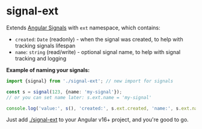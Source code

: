 # signal-ext

Extends [Angular Signals] with `ext` namespace, which contains:

* `created`: `Date` (readonly) - when the signal was created, to help with tracking signals lifespan
* `name`: `string` (read/write) - optional signal name, to help with signal tracking and logging

**Example of naming your signals:**

```ts
import {signal} from './signal-ext'; // new import for signals

const s = signal(123, {name: 'my-signal'});
// or you can set name later: s.ext.name = 'my-signal'

console.log('value:', s(), 'created:', s.ext.created, 'name:', s.ext.name);
```

Just add [./signal-ext](./signal-ext.ts) to your Angular v16+ project, and you're good to go.

[Angular Signals]:https://angular.io/guide/signals
